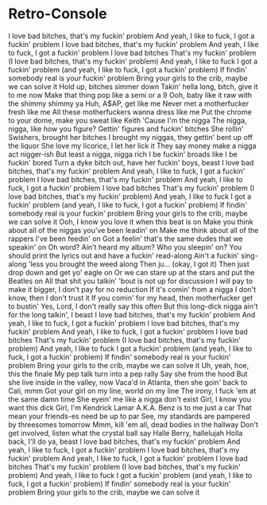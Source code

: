 # Retro-Console

I love bad bitches, that's my fuckin' problem
And yeah, I like to fuck, I got a fuckin' problem
I love bad bitches, that's my fuckin' problem
And yeah, I like to fuck, I got a fuckin' problem
I love bad bitches
That's my fuckin' problem (I love bad bitches, that's my fuckin' problem)
And yeah, I like to fuck
I got a fuckin' problem (and yeah, I like to fuck, I got a fuckin' problem)
If findin' somebody real is your fuckin' problem
Bring your girls to the crib, maybe we can solve it
Hold up, bitches simmer down
Takin' hella long, bitch, give it to me now
Make that thing pop like a semi or a 9
Ooh, baby like it raw with the shimmy shimmy ya
Huh, A$AP, get like me
Never met a motherfucker fresh like me
All these motherfuckers wanna dress like me
Put the chrome to your dome, make you sweat like Keith
'Cause I'm the nigga
The nigga, nigga, like how you figure?
Gettin' figures and fuckin' bitches
She rollin' Swishers, brought her bitches
I brought my niggas, they gettin' bent up off the liquor
She love my licorice, I let her lick it
They say money make a nigga act nigger-ish
But least a nigga, nigga rich
I be fuckin' broads like I be fuckin' bored
Turn a dyke bitch out, have her fuckin' boys, beast
I love bad bitches, that's my fuckin' problem
And yeah, I like to fuck, I got a fuckin' problem
I love bad bitches, that's my fuckin' problem
And yeah, I like to fuck, I got a fuckin' problem
I love bad bitches
That's my fuckin' problem (I love bad bitches, that's my fuckin' problem)
And yeah, I like to fuck
I got a fuckin' problem (and yeah, I like to fuck, I got a fuckin' problem)
If findin' somebody real is your fuckin' problem
Bring your girls to the crib, maybe we can solve it
Ooh, I know you love it when this beat is on
Make you think about all of the niggas you've been leadin' on
Make me think about all of the rappers I've been feedin' on
Got a feelin' that's the same dudes that we speakin' on
Oh word? Ain't heard my album? Who you sleepin' on?
You should print the lyrics out and have a fuckin' read-along
Ain't a fuckin' sing-along 'less you brought the weed along
Then ju... (okay, I got it)
Then just drop down and get yo' eagle on
Or we can stare up at the stars and put the Beatles on
All that shit you talkin' 'bout is not up for discussion
I will pay to make it bigger, I don't pay for no reduction
If it's comin' from a nigga I don't know, then I don't trust it
If you comin' for my head, then motherfucker get to bustin'
Yes, Lord, I don't really say this often
But this long-dick nigga ain't for the long talkin', I beast
I love bad bitches, that's my fuckin' problem
And yeah, I like to fuck, I got a fuckin' problem
I love bad bitches, that's my fuckin' problem
And yeah, I like to fuck, I got a fuckin' problem
I love bad bitches
That's my fuckin' problem (I love bad bitches, that's my fuckin' problem)
And yeah, I like to fuck
I got a fuckin' problem (and yeah, I like to fuck, I got a fuckin' problem)
If findin' somebody real is your fuckin' problem
Bring your girls to the crib, maybe we can solve it
Uh, yeah, hoe, this the finale
My pep talk turn into a pep rally
Say she from the hood
But she live inside in the valley, now
Vaca'd in Atlanta, then she goin' back to Cali, mmm
Got your girl on my line, world on my line
The irony, I fuck 'em at the same damn time
She eyein' me like a nigga don't exist
Girl, I know you want this dick
Girl, I'm Kendrick Lamar
A.K.A. Benz is to me just a car
That mean your friends-es need be up to par
See, my standards are pampered by threesomes tomorrow
Mmm, kill 'em all, dead bodies in the hallway
Don't get involved, listen what the crystal ball say
Halle Berry, hallelujah
Holla back, I'll do ya, beast
I love bad bitches, that's my fuckin' problem
And yeah, I like to fuck, I got a fuckin' problem
I love bad bitches, that's my fuckin' problem
And yeah, I like to fuck, I got a fuckin' problem
I love bad bitches
That's my fuckin' problem (I love bad bitches, that's my fuckin' problem)
And yeah, I like to fuck
I got a fuckin' problem (and yeah, I like to fuck, I got a fuckin' problem)
If findin' somebody real is your fuckin' problem
Bring your girls to the crib, maybe we can solve it

